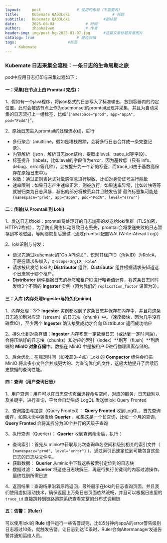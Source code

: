 ```yaml
---
layout:     post   				# 使用的布局（不需要改）
title:      Kubemate QA03Loki            		# 标题 
subtitle:   Kubemate QA03Loki				#副标题
date:       2025-06-03				# 时间
author:     zhaohaiwen 				# 作者
header-img: img/post-bg-2025-01-07.jpg		#这篇文章标题背景图片
catalog: true 					# 是否归档
tags:						#标签
    - Kubemate
---
```

### **Kubemate 日志采集全流程：一条日志的生命周期之旅**

pod中应用日志打印与采集过程如下：

#### 一：采集(在节点上由 Promtail 完成)：

1、假如有一个java程序，将json格式的日志写入了标准输出，放到容器内的约定位置，此时会被该节点上作为daemonset的promtail发现并采集，并且为自动采集的日志流打上一组标签，比如“`{namespace="prod", app="appA", pod="PodA"}`”，

2、原始日志进入promtail的处理流水线，进行
   * 多行聚合（multiline，假如是堆栈跟踪，会将多行日志合并成一条完整记录）、
   * 内容解析（json，解析日志json结构，提取出level、trace_id等字段）、
   * 标签提升（labels，比如level的字段值为error，因为基数低（只有 info、debug、error等几种），会被提升为一个新的标签，而trace_id由于基数高保存在原始日志中）。
   * 脱敏：通过正则表达式对敏感信息进行脱敏，比如对身份证号进行脱敏
   * 速率限制：如果日志产生速率正常，则被放行，如果速率异常，比如过快等等就被归类为日志风暴，超出的部分将被丢弃并且触发告警
最终标签集可能是 `{namespace="prod", app="appA", pod="PodA", level="error"}`

#### 二：传输(从 Promtail 到 Loki)

1、发送日志给loki：promtail将处理好的日志加密的发送给loki集群（TLS加密，HTTP/2格式），为了防止网络抖动导致日志丢失，promtail会将发送失败的日志暂存到本地磁盘，等网络恢复后重试（通过promtail配置WAL(Write-Ahead Log)）

2、loki识别与分发：
   * 请求先通过kubemate的"Go API网关"，识别其租户ID（角色ID）为RoleA，于是在请求头加入，`X-Scope-OrgID: RoleA`
   * 请求被转发给 loki 的 **Distributor** 组件，**Distributor** 组件根据请求头知道这个日志属于哪个租户。
   * **Distributor** 组件根据日志的标签和租户ID进行哈希值计算，将这条日志同时发给3个不同的 **Ingester** 实例（因为我们的 `replication_factor` 设置为3）。
  
#### 三：入库 (内存处理Ingester与持久化minio)

1、内存处理：3个 **Ingester** 实例都收到了这条日志并保存在内存中，并且将这条日志追加到对应流（stream）的日志块（chunk）中。（速度极快，因为几乎没有磁盘IO），至少两个 **Ingester** 确认接受成功才会向 Distributor 返回成功响应

2、持久化到对象存储：**Ingester** 内存积累一定数量日志（或达到一定时间后），会将压缩好的日志块（chunks）和对应的索引（index）**刷写（flush）**到后端的 **MinIO 对象存储**中。数据在 MinIO 中是按租户ID进行物理隔离存储的。

3、后台优化：在规定时间（如凌晨3~4点）Loki 的 **Compactor** 组件会扫描 MinIO 将众多小文件合并成更大的、为查询优化的文件，这极大地提升了后续历史数据的查询性能。

#### 四：查询（用户查询日志）

1、用户查询：用户可以在日志查询页面选择命名空间、对应的服务、日志级别以及关键字，进行查询，平台会自动生成 LogQL 发送给loki Query Fronted

2、查询路由与加速（Query Fronted）： **Query Fronted** 收到LogQL，首先查询缓存，如果未命中转发给  **Querier** 。如果这是一个长查询，比如一个月的查询， **Query Fronted** 会将其拆分为30个并行的天级子查询

3、执行查询（Querier）： **Querier** 收到查询命令后，执行：
   * 查询索引：首先从 minio中获取与此次查询命名空间和级别相关的索引文件（ `{namespace="prod", level="error"}` ）。通过索引迅速定位到可能包含这些日志的日志块文件名。
   * 获取数据： **Querier** 从minio中下载这些被索引定位到的日志块
   * 数据过滤： **Querier** 将这些日志块解压，再逐行执行关键词的内容过滤操作，最终找到所需日志

4、返回结果：查询结果沿着原路返回，最终展示在loki的日志查询页面，并且我们使用虚拟滚动技术，确保返回上万条日志页面依然流畅，并且可以根据日志里的 `trace_id` 直接跳转到链路追踪系统查看完整的分布式调用链

#### 五：告警：（Ruler）

可以使用loki的 **Rule** 组件运行一些告警规则，比如5分钟内appA的error警告级别日志超过10条，就触发告警。让日志到达10条时，Ruler会向Altermanager发送告警并通知运维人员。
